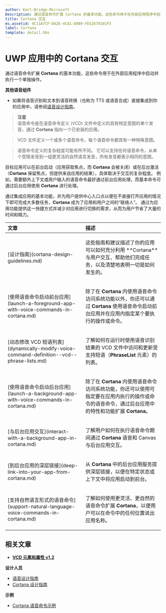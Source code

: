 ```yaml
---
author: Karl-Bridge-Microsoft
Description: 通过语音命令扩展 Cortana 的基本功能，这些命令用于在外部应用程序中启动并执行一个单独操作。
title: Cortana 交互
ms.assetid: 4C11A7CF-DA26-4CA1-A9B9-FE52670101F5
label: Cortana
template: detail.hbs
---
```


# UWP 应用中的 Cortana 交互




通过语音命令扩展 **Cortana** 的基本功能，这些命令用于在外部应用程序中启动并执行一个单独操作。 


**其他语音组件**

-   如果将语音识别和文本到语音转换（也称为 TTS 或语音合成）直接集成到你的应用中，请参阅[语音设计指南](speech-interactions.md)。

> **注意**  
> 语音命令是在语音命令定义 (VCD) 文件中定义的具有特定意图的单个发音，通过 **Cortana** 指向一个已安装的应用。

> VCD 文件定义一个或多个语音命令，每个语音命令都具有一种特殊意图。

> 语音命令定义的复杂程度可能有所不同。 它可以支持任何语音命令，从单个受限发音到一组更灵活的自然语言发音，所有发音都表示相同的意图。


目标应用可以在前台启动（应用获取焦点，而 **Cortana** 会被关闭）或在后台激活（**Cortana** 保留焦点，但提供来自应用的结果），具体取决于交互的复杂程度。 例如，需要额外上下文或用户输入的语音命令最好通过前台应用处理，而基本命令可通过后台应用使用 **Cortana** 进行处理。

 

通过集成应用的基本功能，并为用户提供中心入口点以便在不直接打开应用的情况下即可完成大多数任务，**Cortana** 成为了应用和用户之间的“联络人”。 通过为应用功能提供这一快捷方式并减少对应用进行切换的需求，从而为用户节省了大量的时间和精力。


<table>
<colgroup>
<col width="50%" />
<col width="50%" />
</colgroup>
<thead>
<tr class="header">
<th align="left">文章</th>
<th align="left">描述</th>
</tr>
</thead>
<tbody>
<tr class="odd">
<td align="left"><p>[设计指南](cortana-design-guidelines.md)</p></td>
<td align="left"><p>这些指南和建议描述了你的应用可以如何充分利用 **Cortana** 与用户交互、帮助他们完成任务，以及清楚地表明一切是如何发生的。</p></td>
</tr>
<tr class="even">
<td align="left"><p>[使用语音命令启动前台应用](launch-a-foreground-app-with-voice-commands-in-cortana.md)</p></td>
<td align="left"><p>除了在 <strong>Cortana</strong> 内使用语音命令访问系统功能以外，你还可以通过 <strong>Cortana</strong> 使用语音命令启动前台应用并在应用内指定某个要执行的操作或命令。</p></td>
</tr>
<tr class="odd">
<td align="left"><p>[动态修改 VCD 短语列表](dynamically-modify-voice-command-definition--vcd--phrase-lists.md)</p></td>
<td align="left"><p>了解如何在运行时使用语音识别结果的 VCD 文件中访问和更新受支持短语（<strong>PhraseList</strong> 元素）的列表。</p></td>
</tr>
<tr class="even">
<td align="left"><p>[使用语音命令启动后台应用](launch-a-background-app-with-voice-commands-in-cortana.md)</p></td>
<td align="left"><p>除了在 <strong>Cortana</strong> 内使用语音命令访问系统功能，你还可以使用可指定要在应用内执行的操作或命令的语音命令，通过后台应用中的特性和功能扩展 <strong>Cortana</strong>。</p></td>
</tr>
<tr class="odd">
<td align="left"><p>[与后台应用交互](interact-with-a-background-app-in-cortana.md)</p></td>
<td align="left"><p>了解用户如何在执行语音命令期间通过 <strong>Cortana</strong> 语音和 Canvas 与后台应用交互。</p></td>
</tr>
<tr class="even">
<td align="left"><p>[到后台应用的深层链接](deep-link-into-your-app-from-cortana.md)</p></td>
<td align="left"><p>从 <strong>Cortana</strong> 中的后台应用服务提供深层链接，以便在特定状态或上下文中将应用启动到前台。</p></td>
</tr>
<tr class="odd">
<td align="left"><p>[支持自然语言形式的语音命令](support-natural-language-voice-commands-in-cortana.md)</p></td>
<td align="left"><p>了解如何使用更灵活、更自然的语音命令扩展 <strong>Cortana</strong>，以便用户可以在命令中的任何位置说出应用名称。</p></td>
</tr>
</tbody>
</table>

 

## <span id="related_topics"></span>相关文章


* [**VCD 元素和属性 v1.2**](https://msdn.microsoft.com/library/windows/apps/dn706593)

**设计人员**
* [语音设计指南](https://msdn.microsoft.com/library/windows/apps/dn596121)
* [Cortana 设计指南](https://msdn.microsoft.com/library/windows/apps/dn974233)

**示例**
* [Cortana 语音命令示例](http://go.microsoft.com/fwlink/p/?LinkID=619899)
 

 






<!--HONumber=May16_HO2-->


